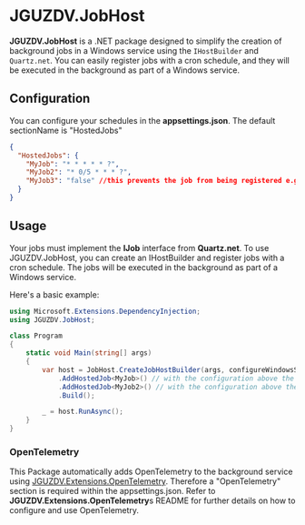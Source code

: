 # JGUZDV.JobHost

**JGUZDV.JobHost** is a .NET package designed to simplify the creation of background jobs in a Windows service using the `IHostBuilder` and `Quartz.net`. You can easily register jobs with a cron schedule, and they will be executed in the background as part of a Windows service.

## Configuration
You can configure your schedules in the **appsettings.json**. The default sectionName is "HostedJobs"
```json
{
  "HostedJobs": {
    "MyJob": "* * * * * ?",
    "MyJob2": "* 0/5 * * * ?",
    "MyJob3": "false" //this prevents the job from being registered e.g. for appsettings.development.json
  }
}
```
## Usage
Your jobs must implement the **IJob** interface from **Quartz.net**.
To use JGUZDV.JobHost, you can create an IHostBuilder and register jobs with a cron schedule. 
The jobs will be executed in the background as part of a Windows service.

Here's a basic example:

```csharp
using Microsoft.Extensions.DependencyInjection;
using JGUZDV.JobHost;

class Program
{
    static void Main(string[] args)
    {
        var host = JobHost.CreateJobHostBuilder(args, configureWindowsService, quartzHostedServiceOptions)
            .AddHostedJob<MyJob>() // with the configuration above the job runs every second
            .AddHostedJob<MyJob2>() // with the configuration above the job runs every 5 minutes (at 0, 5, 10, 15.... etc Minutes)
            .Build();

        _ = host.RunAsync();
    }
}
```

### OpenTelemetry
This Package automatically adds OpenTelemetry to the background service using [JGUZDV.Extensions.OpenTelemetry](https://github.com/jguzdv/NuGet-Packages/tree/main/libraries/JGUZDV.Extensions.OpenTelemetry/src). Therefore a "OpenTelemetry" section is required within the appsettings.json.
Refer to **JGUZDV.Extensions.OpenTelemetry**s README for further details on how to configure and use OpenTelemetry.
